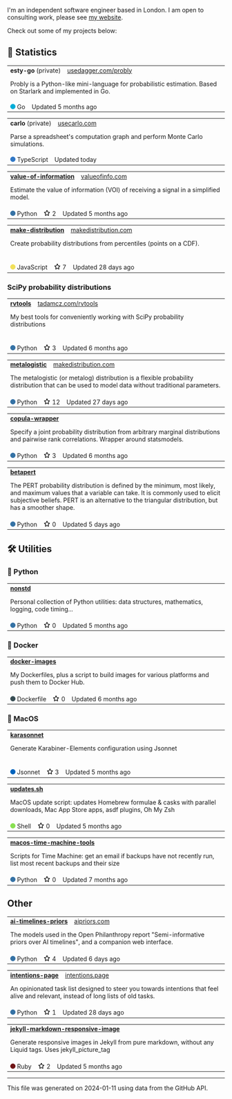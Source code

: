 I'm an independent software engineer based in London. I am open to consulting work, please see [my website](https://tadamcz.com/consulting/).

Check out some of my projects below:
<h2>🎲 Statistics</h2>

<table> <tr> <td> <strong>esty-go</strong> (private) &nbsp;&nbsp; <span> <a href=https://usedagger.com/probly>usedagger.com/probly</a> </span> <p>Probly is a Python-like mini-language for probabilistic estimation. Based on Starlark and implemented in Go.&nbsp; &nbsp; &nbsp; &nbsp; &nbsp; &nbsp; &nbsp; &nbsp; &nbsp; &nbsp; &nbsp; &nbsp; &nbsp; &nbsp; &nbsp; &nbsp; &nbsp; &nbsp; &nbsp; &nbsp; &nbsp; &nbsp; </p> </td> </tr> <tr> <td> <img src=img/go.png alt width=12 height=12> Go &nbsp;&nbsp; Updated 5 months ago </td> </tr> </table> 



<table> <tr> <td> <strong>carlo</strong> (private) &nbsp;&nbsp; <span> <a href=https://usecarlo.com/ >usecarlo.com</a> </span> <p>Parse a spreadsheet's computation graph and perform Monte Carlo simulations.&nbsp; &nbsp; &nbsp; &nbsp; &nbsp; &nbsp; &nbsp; &nbsp; &nbsp; &nbsp; &nbsp; &nbsp; &nbsp; &nbsp; &nbsp; &nbsp; &nbsp; &nbsp; &nbsp; &nbsp; &nbsp; &nbsp; &nbsp; &nbsp; &nbsp; &nbsp; &nbsp; &nbsp; &nbsp; &nbsp; &nbsp; &nbsp; &nbsp; &nbsp; &nbsp; &nbsp; &nbsp; &nbsp; &nbsp; &nbsp; &nbsp; &nbsp; &nbsp; &nbsp; &nbsp; &nbsp; &nbsp; &nbsp; &nbsp; &nbsp; &nbsp; &nbsp; &nbsp; &nbsp; </p> </td> </tr> <tr> <td> <img src=img/typescript.png alt width=12 height=12> TypeScript &nbsp;&nbsp; Updated today </td> </tr> </table> 



<table> <tr> <td> <strong><a href=https://github.com/tadamcz/value-of-information>value-of-information</a></strong> &nbsp;&nbsp; <span> <a href=https://valueofinfo.com/ >valueofinfo.com</a> </span> <p>Estimate the value of information (VOI) of receiving a signal in a simplified model.&nbsp; &nbsp; &nbsp; &nbsp; &nbsp; &nbsp; &nbsp; &nbsp; &nbsp; &nbsp; &nbsp; &nbsp; &nbsp; &nbsp; &nbsp; &nbsp; &nbsp; &nbsp; &nbsp; &nbsp; &nbsp; &nbsp; &nbsp; &nbsp; &nbsp; &nbsp; &nbsp; &nbsp; &nbsp; &nbsp; &nbsp; &nbsp; &nbsp; &nbsp; &nbsp; &nbsp; &nbsp; &nbsp; &nbsp; &nbsp; &nbsp; &nbsp; &nbsp; &nbsp; &nbsp; &nbsp; </p> </td> </tr> <tr> <td> <img src=img/python.png alt width=12 height=12> Python &nbsp;&nbsp; <a href=https://github.com/tadamcz/value-of-information/stargazers><img src=img/star.png alt width=16 height=16></a> 2 &nbsp;&nbsp; Updated 5 months ago </td> </tr> </table> 



<table> <tr> <td> <strong><a href=https://github.com/tadamcz/make-distribution>make-distribution</a></strong> &nbsp;&nbsp; <span> <a href=http://makedistribution.com>makedistribution.com</a> </span> <p>Create probability distributions from percentiles (points on a CDF).&nbsp; &nbsp; &nbsp; &nbsp; &nbsp; &nbsp; &nbsp; &nbsp; &nbsp; &nbsp; &nbsp; &nbsp; &nbsp; &nbsp; &nbsp; &nbsp; &nbsp; &nbsp; &nbsp; &nbsp; &nbsp; &nbsp; &nbsp; &nbsp; &nbsp; &nbsp; &nbsp; &nbsp; &nbsp; &nbsp; &nbsp; &nbsp; &nbsp; &nbsp; &nbsp; &nbsp; &nbsp; &nbsp; &nbsp; &nbsp; &nbsp; &nbsp; &nbsp; &nbsp; &nbsp; &nbsp; &nbsp; &nbsp; &nbsp; &nbsp; &nbsp; &nbsp; &nbsp; &nbsp; &nbsp; &nbsp; &nbsp; &nbsp; &nbsp; &nbsp; &nbsp; &nbsp; </p> </td> </tr> <tr> <td> <img src=img/javascript.png alt width=12 height=12> JavaScript &nbsp;&nbsp; <a href=https://github.com/tadamcz/make-distribution/stargazers><img src=img/star.png alt width=16 height=16></a> 7 &nbsp;&nbsp; Updated 28 days ago </td> </tr> </table> 

<h3>SciPy probability distributions</h3>

<table> <tr> <td> <strong><a href=https://github.com/tadamcz/rvtools>rvtools</a></strong> &nbsp;&nbsp; <span> <a href=http://tadamcz.com/rvtools/ >tadamcz.com/rvtools</a> </span> <p>My best tools for conveniently working with SciPy probability distributions&nbsp; &nbsp; &nbsp; &nbsp; &nbsp; &nbsp; &nbsp; &nbsp; &nbsp; &nbsp; &nbsp; &nbsp; &nbsp; &nbsp; &nbsp; &nbsp; &nbsp; &nbsp; &nbsp; &nbsp; &nbsp; &nbsp; &nbsp; &nbsp; &nbsp; &nbsp; &nbsp; &nbsp; &nbsp; &nbsp; &nbsp; &nbsp; &nbsp; &nbsp; &nbsp; &nbsp; &nbsp; &nbsp; &nbsp; &nbsp; &nbsp; &nbsp; &nbsp; &nbsp; &nbsp; &nbsp; &nbsp; &nbsp; &nbsp; &nbsp; &nbsp; &nbsp; &nbsp; &nbsp; &nbsp; </p> </td> </tr> <tr> <td> <img src=img/python.png alt width=12 height=12> Python &nbsp;&nbsp; <a href=https://github.com/tadamcz/rvtools/stargazers><img src=img/star.png alt width=16 height=16></a> 3 &nbsp;&nbsp; Updated 6 months ago </td> </tr> </table> 



<table> <tr> <td> <strong><a href=https://github.com/tadamcz/metalogistic>metalogistic</a></strong> &nbsp;&nbsp; <span> <a href=https://makedistribution.com/ >makedistribution.com</a> </span> <p>The metalogistic (or metalog) distribution is a flexible probability distribution that can be used to model data without traditional parameters.</p> </td> </tr> <tr> <td> <img src=img/python.png alt width=12 height=12> Python &nbsp;&nbsp; <a href=https://github.com/tadamcz/metalogistic/stargazers><img src=img/star.png alt width=16 height=16></a> 12 &nbsp;&nbsp; Updated 27 days ago </td> </tr> </table> 



<table> <tr> <td> <strong><a href=https://github.com/tadamcz/copula-wrapper>copula-wrapper</a></strong> &nbsp;&nbsp; <span> <a href></a> </span> <p>Specify a joint probability distribution from arbitrary marginal distributions and pairwise rank correlations. Wrapper around statsmodels.</p> </td> </tr> <tr> <td> <img src=img/python.png alt width=12 height=12> Python &nbsp;&nbsp; <a href=https://github.com/tadamcz/copula-wrapper/stargazers><img src=img/star.png alt width=16 height=16></a> 3 &nbsp;&nbsp; Updated 6 months ago </td> </tr> </table> 



<table> <tr> <td> <strong><a href=https://github.com/tadamcz/betapert>betapert</a></strong> &nbsp;&nbsp; <span> <a href></a> </span> <p>The PERT probability distribution is defined by the minimum, most likely, and maximum values that a variable can take. It is commonly used to elicit subjective beliefs. PERT is an alternative to the triangular distribution, but has a smoother shape. </p> </td> </tr> <tr> <td> <img src=img/python.png alt width=12 height=12> Python &nbsp;&nbsp; <a href=https://github.com/tadamcz/betapert/stargazers><img src=img/star.png alt width=16 height=16></a> 0 &nbsp;&nbsp; Updated 5 days ago </td> </tr> </table> 

<h2>🛠️ Utilities</h2><h3>🐍 Python</h3>

<table> <tr> <td> <strong><a href=https://github.com/tadamcz/nonstd>nonstd</a></strong> &nbsp;&nbsp; <span> <a href></a> </span> <p>Personal collection of Python utilities: data structures, mathematics, logging, code timing...&nbsp; &nbsp; &nbsp; &nbsp; &nbsp; &nbsp; &nbsp; &nbsp; &nbsp; &nbsp; &nbsp; &nbsp; &nbsp; &nbsp; &nbsp; &nbsp; &nbsp; &nbsp; &nbsp; &nbsp; &nbsp; &nbsp; &nbsp; &nbsp; &nbsp; &nbsp; &nbsp; &nbsp; &nbsp; &nbsp; &nbsp; &nbsp; &nbsp; &nbsp; &nbsp; &nbsp; </p> </td> </tr> <tr> <td> <img src=img/python.png alt width=12 height=12> Python &nbsp;&nbsp; <a href=https://github.com/tadamcz/nonstd/stargazers><img src=img/star.png alt width=16 height=16></a> 0 &nbsp;&nbsp; Updated 5 months ago </td> </tr> </table> 

<h3>🐳 Docker</h3>

<table> <tr> <td> <strong><a href=https://github.com/tadamcz/docker-images>docker-images</a></strong> &nbsp;&nbsp; <span> <a href></a> </span> <p>My Dockerfiles, plus a script to build images for various platforms and push them to Docker Hub.&nbsp; &nbsp; &nbsp; &nbsp; &nbsp; &nbsp; &nbsp; &nbsp; &nbsp; &nbsp; &nbsp; &nbsp; &nbsp; &nbsp; &nbsp; &nbsp; &nbsp; &nbsp; &nbsp; &nbsp; &nbsp; &nbsp; &nbsp; &nbsp; &nbsp; &nbsp; &nbsp; &nbsp; &nbsp; &nbsp; &nbsp; &nbsp; &nbsp; &nbsp; </p> </td> </tr> <tr> <td> <img src=img/dockerfile.png alt width=12 height=12> Dockerfile &nbsp;&nbsp; <a href=https://github.com/tadamcz/docker-images/stargazers><img src=img/star.png alt width=16 height=16></a> 0 &nbsp;&nbsp; Updated 6 months ago </td> </tr> </table> 

<h3>🍎 MacOS</h3>

<table> <tr> <td> <strong><a href=https://github.com/tadamcz/karasonnet>karasonnet</a></strong> &nbsp;&nbsp; <span> <a href></a> </span> <p>Generate Karabiner-Elements configuration using Jsonnet&nbsp; &nbsp; &nbsp; &nbsp; &nbsp; &nbsp; &nbsp; &nbsp; &nbsp; &nbsp; &nbsp; &nbsp; &nbsp; &nbsp; &nbsp; &nbsp; &nbsp; &nbsp; &nbsp; &nbsp; &nbsp; &nbsp; &nbsp; &nbsp; &nbsp; &nbsp; &nbsp; &nbsp; &nbsp; &nbsp; &nbsp; &nbsp; &nbsp; &nbsp; &nbsp; &nbsp; &nbsp; &nbsp; &nbsp; &nbsp; &nbsp; &nbsp; &nbsp; &nbsp; &nbsp; &nbsp; &nbsp; &nbsp; &nbsp; &nbsp; &nbsp; &nbsp; &nbsp; &nbsp; &nbsp; &nbsp; &nbsp; &nbsp; &nbsp; &nbsp; &nbsp; &nbsp; &nbsp; &nbsp; &nbsp; &nbsp; &nbsp; &nbsp; &nbsp; &nbsp; &nbsp; &nbsp; &nbsp; &nbsp; &nbsp; </p> </td> </tr> <tr> <td> <img src=img/jsonnet.png alt width=12 height=12> Jsonnet &nbsp;&nbsp; <a href=https://github.com/tadamcz/karasonnet/stargazers><img src=img/star.png alt width=16 height=16></a> 3 &nbsp;&nbsp; Updated 5 months ago </td> </tr> </table> 



<table> <tr> <td> <strong><a href=https://github.com/tadamcz/updates.sh>updates.sh</a></strong> &nbsp;&nbsp; <span> <a href></a> </span> <p>MacOS update script: updates Homebrew formulae & casks with parallel downloads, Mac App Store apps, asdf plugins, Oh My Zsh&nbsp; &nbsp; &nbsp; &nbsp; &nbsp; &nbsp; &nbsp; </p> </td> </tr> <tr> <td> <img src=img/shell.png alt width=12 height=12> Shell &nbsp;&nbsp; <a href=https://github.com/tadamcz/updates.sh/stargazers><img src=img/star.png alt width=16 height=16></a> 0 &nbsp;&nbsp; Updated 5 months ago </td> </tr> </table> 



<table> <tr> <td> <strong><a href=https://github.com/tadamcz/macos-time-machine-tools>macos-time-machine-tools</a></strong> &nbsp;&nbsp; <span> <a href></a> </span> <p>Scripts for Time Machine: get an email if backups have not recently run, list most recent backups and their size&nbsp; &nbsp; &nbsp; &nbsp; &nbsp; &nbsp; &nbsp; &nbsp; &nbsp; &nbsp; &nbsp; &nbsp; &nbsp; &nbsp; &nbsp; &nbsp; &nbsp; &nbsp; </p> </td> </tr> <tr> <td> <img src=img/python.png alt width=12 height=12> Python &nbsp;&nbsp; <a href=https://github.com/tadamcz/macos-time-machine-tools/stargazers><img src=img/star.png alt width=16 height=16></a> 0 &nbsp;&nbsp; Updated 7 months ago </td> </tr> </table> 

<h2>Other</h2>

<table> <tr> <td> <strong><a href=https://github.com/tadamcz/ai-timelines-priors>ai-timelines-priors</a></strong> &nbsp;&nbsp; <span> <a href=https://aipriors.com/ >aipriors.com</a> </span> <p>The models used in the Open Philanthropy report "Semi-informative priors over AI timelines", and a companion web interface.&nbsp; &nbsp; &nbsp; &nbsp; &nbsp; &nbsp; &nbsp; </p> </td> </tr> <tr> <td> <img src=img/python.png alt width=12 height=12> Python &nbsp;&nbsp; <a href=https://github.com/tadamcz/ai-timelines-priors/stargazers><img src=img/star.png alt width=16 height=16></a> 4 &nbsp;&nbsp; Updated 6 days ago </td> </tr> </table> 



<table> <tr> <td> <strong><a href=https://github.com/tadamcz/intentions-page>intentions-page</a></strong> &nbsp;&nbsp; <span> <a href=https://intentions.page>intentions.page</a> </span> <p>An opinionated task list designed to steer you towards intentions that feel alive and relevant, instead of long lists of old tasks.</p> </td> </tr> <tr> <td> <img src=img/python.png alt width=12 height=12> Python &nbsp;&nbsp; <a href=https://github.com/tadamcz/intentions-page/stargazers><img src=img/star.png alt width=16 height=16></a> 1 &nbsp;&nbsp; Updated 28 days ago </td> </tr> </table> 



<table> <tr> <td> <strong><a href=https://github.com/tadamcz/jekyll-markdown-responsive-image>jekyll-markdown-responsive-image</a></strong> &nbsp;&nbsp; <span> <a href></a> </span> <p>Generate responsive images in Jekyll from pure markdown, without any Liquid tags. Uses jekyll_picture_tag&nbsp; &nbsp; &nbsp; &nbsp; &nbsp; &nbsp; &nbsp; &nbsp; &nbsp; &nbsp; &nbsp; &nbsp; &nbsp; &nbsp; &nbsp; &nbsp; &nbsp; &nbsp; &nbsp; &nbsp; &nbsp; &nbsp; &nbsp; &nbsp; &nbsp; </p> </td> </tr> <tr> <td> <img src=img/ruby.png alt width=12 height=12> Ruby &nbsp;&nbsp; <a href=https://github.com/tadamcz/jekyll-markdown-responsive-image/stargazers><img src=img/star.png alt width=16 height=16></a> 2 &nbsp;&nbsp; Updated 5 months ago </td> </tr> </table> 

<hr><p>This file was generated on 2024-01-11 using data from the GitHub API.</p>